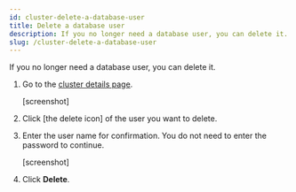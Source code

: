```yaml
---
id: cluster-delete-a-database-user
title: Delete a database user
description: If you no longer need a database user, you can delete it.
slug: /cluster-delete-a-database-user
---
```


If you no longer need a database user, you can delete it.

1. Go to the [cluster details page](cluster-check-status-and-metrics.md#check-the-detailed-metrics-of-a-cluster).
    
    [screenshot]
    
2. Click [the delete icon] of the user you want to delete.

3. Enter the user name for confirmation. You do not need to enter the password to continue.
    
    [screenshot]
    
4. Click **Delete**.